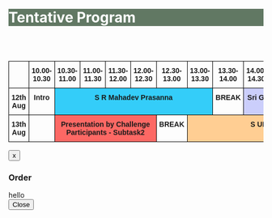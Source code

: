 
<br>
<br>
<div class="widewrapper pagetitle">
  <div class="container" style="background-color:#617863">
    <h1 style="color:white;">Tentative Program</h1>
  </div>
</div>
<br>
<br>
<style type="text/css">
.tg  {border-collapse:collapse;border-spacing:0;}
.tg td{border-color:black;border-style:solid;border-width:1px;font-family:Arial, sans-serif;font-size:14px;
  overflow:hidden;padding:10px 5px;word-break:normal;}
.tg th{border-color:black;border-style:solid;border-width:1px;font-family:Arial, sans-serif;font-size:14px;
  font-weight:normal;overflow:hidden;padding:10px 5px;word-break:normal;}
.tg .tg-5e9u{background-color:#ffccc9;border-color:#000000;font-weight:bold;text-align:center;vertical-align:top}
.tg .tg-cvsa{background-color:#fd6864;border-color:#000000;font-weight:bold;text-align:center;vertical-align:top}
.tg .tg-t7s9{background-color:#cbcefb;border-color:#000000;font-weight:bold;text-align:center;vertical-align:top}
.tg .tg-6h8h{background-color:#34cdf9;border-color:#000000;font-weight:bold;text-align:center;vertical-align:top}
.tg .tg-gp9k{background-color:#ffce93;border-color:#000000;font-weight:bold;text-align:center;vertical-align:top}
.tg .tg-mqa1{border-color:#000000;font-weight:bold;text-align:center;vertical-align:top}
.tg .tg-njcc{background-color:#9aff99;border-color:#000000;font-weight:bold;text-align:center;vertical-align:top}
.tg .tg-5cm8{background-color:#ffffc7;border-color:#000000;font-weight:bold;text-align:center;vertical-align:top}
</style>
<table class="tg">
<thead>
  <tr>
    <th class="tg-mqa1"></th>
    <th class="tg-mqa1">10.00-10.30</th>
    <th class="tg-mqa1">10.30-11.00</th>
    <th class="tg-mqa1">11.00-11.30</th>
    <th class="tg-mqa1">11.30-12.00</th>
    <th class="tg-mqa1">12.00-12.30</th>
    <th class="tg-mqa1">12.30-13.00</th>
    <th class="tg-mqa1">13.00-13.30</th>
    <th class="tg-mqa1">13.30-14.00</th>
    <th class="tg-mqa1">14.00-14.30</th>
    <th class="tg-mqa1">14.30-15.00</th>
    <th class="tg-mqa1">15.00-15.30</th>
    <th class="tg-mqa1">15.30-16.00</th>
    <th class="tg-mqa1">16.00-16.30</th>
    <th class="tg-mqa1">16.30-17.00</th>
    <th class="tg-mqa1">17.00-17.30</th>
    <th class="tg-mqa1">17.30-18.00</th>
    <th class="tg-mqa1">18.00-18.30</th>
    <th class="tg-mqa1">18.30-19.00</th>
    <th class="tg-mqa1">19.00-19.30</th>
  </tr>
</thead>
<tbody>
  <tr>
    <td class="tg-mqa1">12th Aug</td>
    <td class="tg-mqa1">Intro</td>
    <td data-toggle="modal" data-id="1" data-target="#orderModal" class="tg-6h8h" colspan="6">S R Mahadev Prasanna</td>
    <td class="tg-mqa1">BREAK</td>
    <td class="tg-t7s9" colspan="2">Sri Garimella</td>
    <td class="tg-5e9u" colspan="2">Anurag Dwarakanath</td>
    <td class="tg-mqa1">BREAK</td>
    <td class="tg-cvsa" colspan="4">Presentation by Challenge Participants - Subtask1</td>
    <td class="tg-njcc" colspan="2">Samuel Thomas</td>
  </tr>
  <tr>
    <td class="tg-mqa1">13th Aug</td>
    <td class="tg-mqa1"></td>
    <td class="tg-cvsa" colspan="4">Presentation by Challenge Participants - Subtask2</td>
    <td class="tg-mqa1">BREAK</td>
    <td class="tg-gp9k" colspan="6">S UMESH</td>
    <td class="tg-mqa1" colspan="2">Winner Announcement</td>
    <td class="tg-5cm8" colspan="5">Shinji Watanabe</td>
  </tr>
</tbody>
</table>


<div id="orderModal" class="modal hide fade" role="dialog" aria-labelledby="orderModalLabel" aria-hidden="true">
    <div class="modal-header">
        <button type="button" class="close" data-dismiss="modal" aria-hidden="true">x</button>
         <h3>Order</h3>
    </div>
    <div id="orderDetails" class="modal-body">
 hello
    </div>
    <div id="orderItems" class="modal-body"></div>
    <div class="modal-footer">
        <button class="btn" data-dismiss="modal" aria-hidden="true">Close</button>
    </div>
</div>